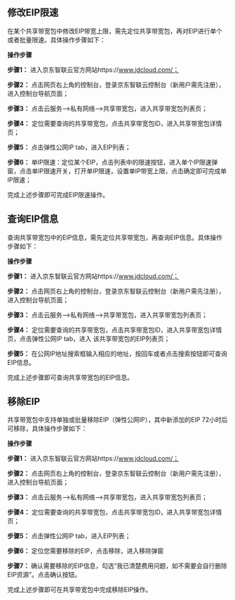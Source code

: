 


## 修改EIP限速

在某个共享带宽包中修改EIP带宽上限，需先定位共享带宽包，再对EIP进行单个或者批量限速。具体操作步骤如下：

**操作步骤** 

**步骤1：** 进入京东智联云官方网站https://www.jdcloud.com/；

**步骤2：** 点击网页右上角的控制台，登录京东智联云控制台（新用户需先注册），进入控制台导航页面；

**步骤3：** 点击云服务-->私有网络-->共享带宽包，进入共享带宽包列表页；

**步骤4：** 定位需要查询的共享带宽包，点击共享带宽包ID，进入共享带宽包详情页；

**步骤5：** 点击弹性公网IP tab，进入EIP列表；

**步骤6：** 单IP限速：定位某个EIP，点击列表中的限速按钮，进入单个IP限速弹窗，点击单IP限速开关，打开单IP限速，设置单IP带宽上限，点击确定即可完成单IP限速；

完成上述步骤即可完成EIP限速操作。

## 查询EIP信息

查询共享带宽包中的EIP信息，需先定位共享带宽包，再查询EIP信息。具体操作步骤如下：

**操作步骤**

**步骤1：** 进入京东智联云官方网站https://www.jdcloud.com/；

**步骤2：** 点击网页右上角的控制台，登录京东智联云控制台（新用户需先注册），进入控制台导航页面；

**步骤3：** 点击云服务-->私有网络-->共享带宽包，进入共享带宽包列表页；

**步骤4：** 定位需要查询的共享带宽包，点击共享带宽包ID，进入共享带宽包详情页，点击弹性公网IP tab，进入 该共享带宽包的EIP列表页；

**步骤5：** 在公网IP地址搜索框输入相应的地址，按回车或者点击搜索按钮即可查询EIP信息。

完成上述步骤即可查询共享带宽包的EIP信息。



## 移除EIP

共享带宽包中支持单独或批量移除EIP（弹性公网IP），其中新添加的EIP 72小时后可移除，具体操作步骤如下：

**操作步骤**

**步骤1：** 进入京东智联云官方网站https://www.jdcloud.com/；

**步骤2：** 点击网页右上角的控制台，登录京东智联云控制台（新用户需先注册），进入控制台导航页面；

**步骤3：** 点击云服务-->私有网络-->共享带宽包，进入共享带宽包列表页；

**步骤4：** 定位需要查询的共享带宽包，点击共享带宽包ID，进入共享带宽包详情页；

**步骤5：** 点击弹性公网IP tab，进入EIP列表；

**步骤6：** 定位您需要移除的EIP，点击移除，进入移除弹窗

**步骤7：** 确认需要移除的EIP信息，勾选“我已清楚费用问题，如不需要会自行删除EIP资源”。点击确认按钮。

完成上述步骤即可在共享带宽包中完成移除EIP操作。
